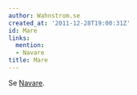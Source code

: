 ```yaml
---
author: Wahnstrom.se
created_at: '2011-12-28T19:00:31Z'
id: Mare
links:
  mention:
  - Navare
title: Mare
---
```


Se [Navare].

  [Navare]: Navare